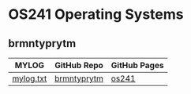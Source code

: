# OS241 Operating Systems

## brmntyprytm

| MYLOG                      | GitHub Repo                                         | GitHub Pages                                  |
| -------------------------- | --------------------------------------------------- | --------------------------------------------- |
| [mylog.txt](TXT/mylog.txt) | [brmntyprytm](https://github.com/brmntyprytm/os241) | [os241](https://brmntyprytm.github.io/os241/) |
